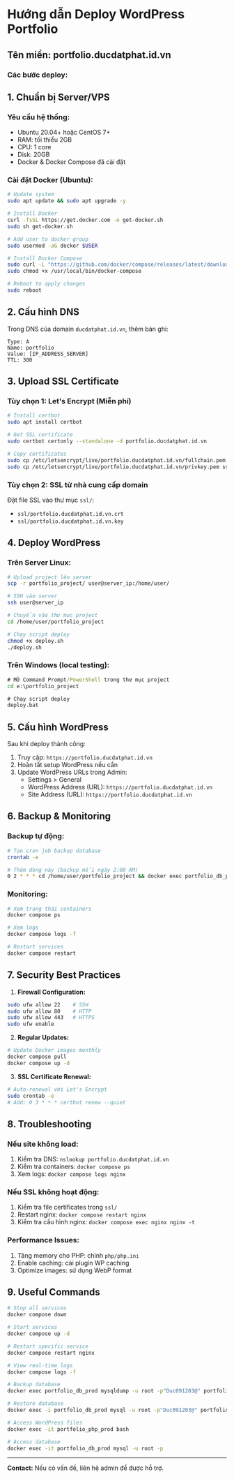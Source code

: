 # Hướng dẫn Deploy WordPress Portfolio

## Tên miền: portfolio.ducdatphat.id.vn

### Các bước deploy:

## 1. Chuẩn bị Server/VPS

### Yêu cầu hệ thống:
- Ubuntu 20.04+ hoặc CentOS 7+
- RAM: tối thiểu 2GB
- CPU: 1 core
- Disk: 20GB
- Docker & Docker Compose đã cài đặt

### Cài đặt Docker (Ubuntu):
```bash
# Update system
sudo apt update && sudo apt upgrade -y

# Install Docker
curl -fsSL https://get.docker.com -o get-docker.sh
sudo sh get-docker.sh

# Add user to docker group
sudo usermod -aG docker $USER

# Install Docker Compose
sudo curl -L "https://github.com/docker/compose/releases/latest/download/docker-compose-$(uname -s)-$(uname -m)" -o /usr/local/bin/docker-compose
sudo chmod +x /usr/local/bin/docker-compose

# Reboot to apply changes
sudo reboot
```

## 2. Cấu hình DNS

Trong DNS của domain `ducdatphat.id.vn`, thêm bản ghi:
```
Type: A
Name: portfolio
Value: [IP_ADDRESS_SERVER]
TTL: 300
```

## 3. Upload SSL Certificate

### Tùy chọn 1: Let's Encrypt (Miễn phí)
```bash
# Install certbot
sudo apt install certbot

# Get SSL certificate
sudo certbot certonly --standalone -d portfolio.ducdatphat.id.vn

# Copy certificates
sudo cp /etc/letsencrypt/live/portfolio.ducdatphat.id.vn/fullchain.pem ssl/portfolio.ducdatphat.id.vn.crt
sudo cp /etc/letsencrypt/live/portfolio.ducdatphat.id.vn/privkey.pem ssl/portfolio.ducdatphat.id.vn.key
```

### Tùy chọn 2: SSL từ nhà cung cấp domain
Đặt file SSL vào thư mục `ssl/`:
- `ssl/portfolio.ducdatphat.id.vn.crt`
- `ssl/portfolio.ducdatphat.id.vn.key`

## 4. Deploy WordPress

### Trên Server Linux:
```bash
# Upload project lên server
scp -r portfolio_project/ user@server_ip:/home/user/

# SSH vào server
ssh user@server_ip

# Chuyển vào thư mục project
cd /home/user/portfolio_project

# Chạy script deploy
chmod +x deploy.sh
./deploy.sh
```

### Trên Windows (local testing):
```cmd
# Mở Command Prompt/PowerShell trong thư mục project
cd e:\portfolio_project

# Chạy script deploy
deploy.bat
```

## 5. Cấu hình WordPress

Sau khi deploy thành công:

1. Truy cập: `https://portfolio.ducdatphat.id.vn`
2. Hoàn tất setup WordPress nếu cần
3. Update WordPress URLs trong Admin:
   - Settings > General
   - WordPress Address (URL): `https://portfolio.ducdatphat.id.vn`
   - Site Address (URL): `https://portfolio.ducdatphat.id.vn`

## 6. Backup & Monitoring

### Backup tự động:
```bash
# Tạo cron job backup database
crontab -e

# Thêm dòng này (backup mỗi ngày 2:00 AM)
0 2 * * * cd /home/user/portfolio_project && docker exec portfolio_db_prod mysqldump -u root -p"Duc091203@" portfolio > backup_$(date +\%Y\%m\%d).sql
```

### Monitoring:
```bash
# Xem trạng thái containers
docker compose ps

# Xem logs
docker compose logs -f

# Restart services
docker compose restart
```

## 7. Security Best Practices

1. **Firewall Configuration:**
```bash
sudo ufw allow 22    # SSH
sudo ufw allow 80    # HTTP
sudo ufw allow 443   # HTTPS
sudo ufw enable
```

2. **Regular Updates:**
```bash
# Update Docker images monthly
docker compose pull
docker compose up -d
```

3. **SSL Certificate Renewal:**
```bash
# Auto-renewal với Let's Encrypt
sudo crontab -e
# Add: 0 3 * * * certbot renew --quiet
```

## 8. Troubleshooting

### Nếu site không load:
1. Kiểm tra DNS: `nslookup portfolio.ducdatphat.id.vn`
2. Kiểm tra containers: `docker compose ps`
3. Xem logs: `docker compose logs nginx`

### Nếu SSL không hoạt động:
1. Kiểm tra file certificates trong `ssl/`
2. Restart nginx: `docker compose restart nginx`
3. Kiểm tra cấu hình nginx: `docker compose exec nginx nginx -t`

### Performance Issues:
1. Tăng memory cho PHP: chỉnh `php/php.ini`
2. Enable caching: cài plugin WP caching
3. Optimize images: sử dụng WebP format

## 9. Useful Commands

```bash
# Stop all services
docker compose down

# Start services
docker compose up -d

# Restart specific service
docker compose restart nginx

# View real-time logs
docker compose logs -f

# Backup database
docker exec portfolio_db_prod mysqldump -u root -p"Duc091203@" portfolio > backup.sql

# Restore database
docker exec -i portfolio_db_prod mysql -u root -p"Duc091203@" portfolio < backup.sql

# Access WordPress files
docker exec -it portfolio_php_prod bash

# Access database
docker exec -it portfolio_db_prod mysql -u root -p
```

---

**Contact:** Nếu có vấn đề, liên hệ admin để được hỗ trợ.
